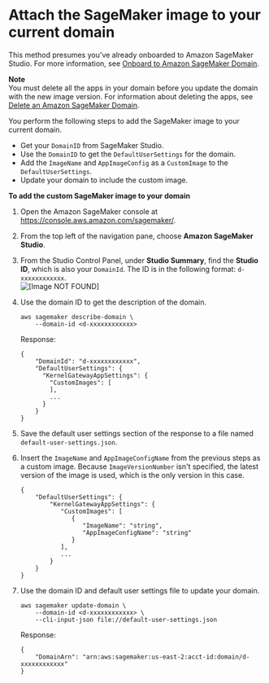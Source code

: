 # Attach the SageMaker image to your current domain<a name="studio-byoi-sdk-attach-current-domain"></a>

This method presumes you've already onboarded to Amazon SageMaker Studio\. For more information, see [Onboard to Amazon SageMaker Domain](gs-studio-onboard.md)\.

**Note**  
You must delete all the apps in your domain before you update the domain with the new image version\. For information about deleting the apps, see [Delete an Amazon SageMaker Domain](gs-studio-delete-domain.md)\.

You perform the following steps to add the SageMaker image to your current domain\.
+ Get your `DomainID` from SageMaker Studio\.
+ Use the `DomainID` to get the `DefaultUserSettings` for the domain\.
+ Add the `ImageName` and `AppImageConfig` as a `CustomImage` to the `DefaultUserSettings`\.
+ Update your domain to include the custom image\.

**To add the custom SageMaker image to your domain**

1. Open the Amazon SageMaker console at [https://console\.aws\.amazon\.com/sagemaker/](https://console.aws.amazon.com/sagemaker/)\.

1. From the top left of the navigation pane, choose **Amazon SageMaker Studio**\.

1. From the Studio Control Panel, under **Studio Summary**, find the **Studio ID**, which is also your `DomainId`\. The ID is in the following format: `d-xxxxxxxxxxxx`\.  
![\[Image NOT FOUND\]](http://docs.aws.amazon.com/sagemaker/latest/dg/images/studio/studio-byoi-id.png)

1. Use the domain ID to get the description of the domain\.

   ```
   aws sagemaker describe-domain \
       --domain-id <d-xxxxxxxxxxxx>
   ```

   Response:

   ```
   {
       "DomainId": "d-xxxxxxxxxxxx",
       "DefaultUserSettings": {
         "KernelGatewayAppSettings": {
           "CustomImages": [
           ],
           ...
         }
       }
   }
   ```

1. Save the default user settings section of the response to a file named `default-user-settings.json`\.

1. Insert the `ImageName` and `AppImageConfigName` from the previous steps as a custom image\. Because `ImageVersionNumber` isn't specified, the latest version of the image is used, which is the only version in this case\.

   ```
   {
       "DefaultUserSettings": {
           "KernelGatewayAppSettings": { 
              "CustomImages": [ 
                 { 
                    "ImageName": "string",
                    "AppImageConfigName": "string"
                 }
              ],
              ...
           }
       }
   }
   ```

1. Use the domain ID and default user settings file to update your domain\.

   ```
   aws sagemaker update-domain \
       --domain-id <d-xxxxxxxxxxxx> \
       --cli-input-json file://default-user-settings.json
   ```

   Response:

   ```
   {
       "DomainArn": "arn:aws:sagemaker:us-east-2:acct-id:domain/d-xxxxxxxxxxxx"
   }
   ```
